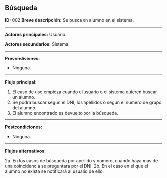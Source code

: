 ## Búsqueda

**ID:** 002
**Breve descripción:** Se busca un alumno en el sistema.

___

**Actores principales:** Usuario.

**Actores secundarios:** Sistema.
___

**Precondiciones:**

 * Ninguna.
___

**Flujo principal:**

 1. El caso de uso empieza cuando el usuario o el sistema quieren buscar un alumno.
 2. Se podra buscar segun el DNI, los apellidos o segun el numero de grupo del alumno.
 3. El alumno encontrado es devuelto por la búsqueda.
___

**Postcondiciones:**

 * Ninguna.
___

**Flujos alternativos:**

 2a. En los casos de búsqueda por apellido y numero, cuando haya mas de una coincidencia se preguntara por el DNI.
 2b. En el caso en el que el alumno no exista se notificará al usuario de ello.
